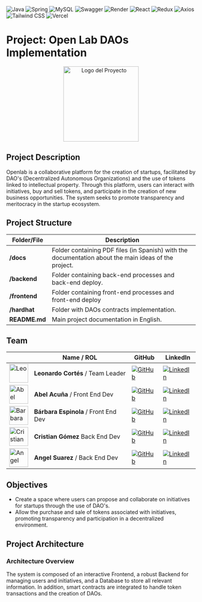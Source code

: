 ![Java](https://img.shields.io/badge/Java-007396?style=flat&logo=java&logoColor=white)
![Spring](https://img.shields.io/badge/Spring-6DB33F?style=flat&logo=spring&logoColor=white)
![MySQL](https://img.shields.io/badge/MySQL-4479A1?style=flat&logo=mysql&logoColor=white)
![Swagger](https://img.shields.io/badge/Swagger-85EA2D?style=flat&logo=swagger&logoColor=white)
![Render](https://img.shields.io/badge/Render-46E3B7?style=flat&logo=render&logoColor=white)
![React](https://img.shields.io/badge/React-61DAFB?style=flat&logo=react&logoColor=white)
![Redux](https://img.shields.io/badge/Redux-764ABC?style=flat&logo=redux&logoColor=white)
![Axios](https://img.shields.io/badge/Axios-5A29E4?style=flat&logo=axios&logoColor=white)
![Tailwind CSS](https://img.shields.io/badge/Tailwind_CSS-06B6D4?style=flat&logo=tailwind-css&logoColor=white)
![Vercel](https://img.shields.io/badge/Vercel-000000?style=flat&logo=vercel&logoColor=white)

# Project: Open Lab DAOs Implementation

<p align="center">
  <img src="https://drive.google.com//uc?export=view&id=13NblxLx9q9K4ET-YHbR2f2vwUGbc4EOC" alt="Logo del Proyecto" width="200">
</p>

## Project Description
Openlab is a collaborative platform for the creation of startups, facilitated by DAO's (Decentralized Autonomous Organizations) and the use of tokens linked to intellectual property. Through this platform, users can interact with initiatives, buy and sell tokens, and participate in the creation of new business opportunities. The system seeks to promote transparency and meritocracy in the startup ecosystem.


## Project Structure

| Folder/File              | Description                                                                                  |
| ------------------------ | -------------------------------------------------------------------------------------------- |
| **/docs**                | Folder containing PDF files (in Spanish) with the documentation about the main ideas of the project.|
| **/backend**                 | Folder containing back-end processes and back-end deploy. |
| **/frontend**     | Folder containing front-end processes and front-end deploy                           |
| **/hardhat**            | Folder with DAOs contracts implementation.                           |
| **README.md**            | Main project documentation in English.                                                         |


## Team

|  | Name / ROL                  | GitHub                                                                                      | LinkedIn                                                                                           |
|------|------------------------|--------------------------------------------------------------------------------------------|---------------------------------------------------------------------------------------------------|
| <img src="https://drive.google.com/uc?export=view&id=1bKk25gBW5-KdsSWzl4B2g68N-tqb2Hjj" alt="Leo" width="50"> | **Leonardo Cortés** / Team Leader   | [![GitHub](https://img.shields.io/badge/GitHub-181717?style=flat-square&logo=github&logoColor=white)](https://github.com/leocortes85/) | [![LinkedIn](https://img.shields.io/badge/LinkedIn-%231DA1F2.svg?style=flat-square&logo=linkedin&logoColor=white)](https://www.linkedin.com/in/leonardo-cort%C3%A9s-zambrano/) |
| <img src="https://drive.google.com/uc?export=view&id=1EGetWqb2XcOIv0_BqcfhUXE_d94wG5Mr" alt="Abel" width="50"> | **Abel Acuña**  /  Front End Dev   | [![GitHub](https://img.shields.io/badge/GitHub-181717?style=flat-square&logo=github&logoColor=white)](https://github.com/Ronin-21 )     | [![LinkedIn](https://img.shields.io/badge/LinkedIn-%231DA1F2.svg?style=flat-square&logo=linkedin&logoColor=white)](https://www.linkedin.com/in/abel-acuña-roninwebdesign/) |
| <img src="https://drive.google.com/uc?export=view&id=1oCibq-HMzcC9flDSmvWsQZXzwRWHSDae" alt="Barbara" width="50"> | **Bárbara Espinola**  /  Front End Dev   | [![GitHub](https://img.shields.io/badge/GitHub-181717?style=flat-square&logo=github&logoColor=white)](https://github.com/BaEsp1/) | [![LinkedIn](https://img.shields.io/badge/LinkedIn-%231DA1F2.svg?style=flat-square&logo=linkedin&logoColor=white)](https://www.linkedin.com/in/Baesp/) |
| <img src="https://drive.google.com/uc?export=view&id=1JYRKTyn_HgFL7XQPGglwGDLo3Z51dekQ" alt="Cristian" width="50">  | **Cristian Gómez** Back End Dev      | [![GitHub](https://img.shields.io/badge/GitHub-181717?style=flat-square&logo=github&logoColor=white)](https://github.com/Cristian-Maxi) | [![LinkedIn](https://img.shields.io/badge/LinkedIn-%231DA1F2.svg?style=flat-square&logo=linkedin&logoColor=white)](https://www.linkedin.com/in/cristian-gomez-montenegro/) |
| <img src="https://drive.google.com/uc?export=view&id=1JP-IQsGd3vxMzRAnAioQOqb-NGhbrsSi" alt="Angel" width="50">  | **Angel Suarez**  /  Back End Dev         | [![GitHub](https://img.shields.io/badge/GitHub-181717?style=flat-square&logo=github&logoColor=white)](https://github.com/angeljs95/) | [![LinkedIn](https://img.shields.io/badge/LinkedIn-%231DA1F2.svg?style=flat-square&logo=linkedin&logoColor=white)](https://www.linkedin.com/in/angel-suarez-232744210/) |

## Objectives
- Create a space where users can propose and collaborate on initiatives for startups through the use of DAO's.
- Allow the purchase and sale of tokens associated with initiatives, promoting transparency and participation in a decentralized environment.

## Project Architecture
### Architecture Overview
The system is composed of an interactive Frontend, a robust Backend for managing users and initiatives, and a Database to store all relevant information. In addition, smart contracts are integrated to handle token transactions and the creation of DAOs.
